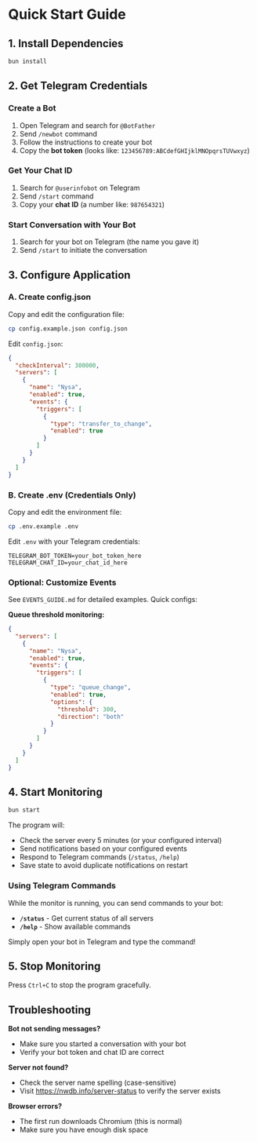 # Quick Start Guide

## 1. Install Dependencies

```bash
bun install
```

## 2. Get Telegram Credentials

### Create a Bot
1. Open Telegram and search for `@BotFather`
2. Send `/newbot` command
3. Follow the instructions to create your bot
4. Copy the **bot token** (looks like: `123456789:ABCdefGHIjklMNOpqrsTUVwxyz`)

### Get Your Chat ID
1. Search for `@userinfobot` on Telegram
2. Send `/start` command
3. Copy your **chat ID** (a number like: `987654321`)

### Start Conversation with Your Bot
1. Search for your bot on Telegram (the name you gave it)
2. Send `/start` to initiate the conversation

## 3. Configure Application

### A. Create config.json

Copy and edit the configuration file:

```bash
cp config.example.json config.json
```

Edit `config.json`:

```json
{
  "checkInterval": 300000,
  "servers": [
    {
      "name": "Nysa",
      "enabled": true,
      "events": {
        "triggers": [
          {
            "type": "transfer_to_change",
            "enabled": true
          }
        ]
      }
    }
  ]
}
```

### B. Create .env (Credentials Only)

Copy and edit the environment file:

```bash
cp .env.example .env
```

Edit `.env` with your Telegram credentials:

```env
TELEGRAM_BOT_TOKEN=your_bot_token_here
TELEGRAM_CHAT_ID=your_chat_id_here
```

### Optional: Customize Events

See `EVENTS_GUIDE.md` for detailed examples. Quick configs:

**Queue threshold monitoring:**
```json
{
  "servers": [
    {
      "name": "Nysa",
      "enabled": true,
      "events": {
        "triggers": [
          {
            "type": "queue_change",
            "enabled": true,
            "options": {
              "threshold": 300,
              "direction": "both"
            }
          }
        ]
      }
    }
  ]
}
```

## 4. Start Monitoring

```bash
bun start
```

The program will:
- Check the server every 5 minutes (or your configured interval)
- Send notifications based on your configured events
- Respond to Telegram commands (`/status`, `/help`)
- Save state to avoid duplicate notifications on restart

### Using Telegram Commands

While the monitor is running, you can send commands to your bot:

- **`/status`** - Get current status of all servers
- **`/help`** - Show available commands

Simply open your bot in Telegram and type the command!

## 5. Stop Monitoring

Press `Ctrl+C` to stop the program gracefully.

## Troubleshooting

**Bot not sending messages?**
- Make sure you started a conversation with your bot
- Verify your bot token and chat ID are correct

**Server not found?**
- Check the server name spelling (case-sensitive)
- Visit https://nwdb.info/server-status to verify the server exists

**Browser errors?**
- The first run downloads Chromium (this is normal)
- Make sure you have enough disk space
